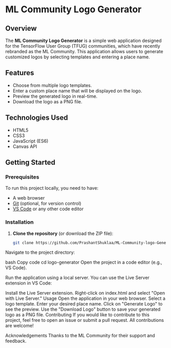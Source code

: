 # ML Community Logo Generator

## Overview

The **ML Community Logo Generator** is a simple web application designed for the TensorFlow User Group (TFUG) communities, which have recently rebranded as the ML Community. This application allows users to generate customized logos by selecting templates and entering a place name.

## Features

- Choose from multiple logo templates.
- Enter a custom place name that will be displayed on the logo.
- Preview the generated logo in real-time.
- Download the logo as a PNG file.

## Technologies Used

- HTML5
- CSS3
- JavaScript (ES6)
- Canvas API

## Getting Started

### Prerequisites

To run this project locally, you need to have:

- A web browser
- [Git](https://git-scm.com/) (optional, for version control)
- [VS Code](https://code.visualstudio.com/) or any other code editor

### Installation

1. **Clone the repository** (or download the ZIP file):

   ```bash
   git clone https://github.com/PrashantShuklaa/ML-Community-logo-Generator
Navigate to the project directory:

bash
Copy code
cd logo-generator
Open the project in a code editor (e.g., VS Code).

Run the application using a local server. You can use the Live Server extension in VS Code:

Install the Live Server extension.
Right-click on index.html and select "Open with Live Server."
Usage
Open the application in your web browser.
Select a logo template.
Enter your desired place name.
Click on "Generate Logo" to see the preview.
Use the "Download Logo" button to save your generated logo as a PNG file.
Contributing
If you would like to contribute to this project, feel free to open an issue or submit a pull request. All contributions are welcome!


Acknowledgements
Thanks to the ML Community for their support and feedback.

